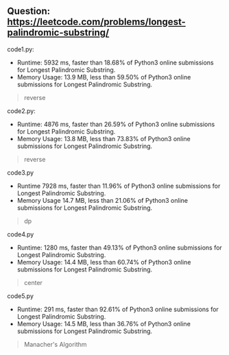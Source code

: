 ## Question: https://leetcode.com/problems/longest-palindromic-substring/

code1.py:
* Runtime: 5932 ms, faster than 18.68% of Python3 online submissions for Longest Palindromic Substring.
* Memory Usage: 13.9 MB, less than 59.50% of Python3 online submissions for Longest Palindromic Substring.
> reverse

code2.py:
* Runtime: 4876 ms, faster than 26.59% of Python3 online submissions for Longest Palindromic Substring.
* Memory Usage: 13.8 MB, less than 73.83% of Python3 online submissions for Longest Palindromic Substring.
> reverse

code3.py
* Runtime 7928 ms, faster than 11.96% of Python3 online submissions for Longest Palindromic Substring.
* Memory Usage 14.7 MB, less than 21.06% of Python3 online submissions for Longest Palindromic Substring.
> dp

code4.py
* Runtime: 1280 ms, faster than 49.13% of Python3 online submissions for Longest Palindromic Substring.
* Memory Usage: 14.4 MB, less than 60.74% of Python3 online submissions for Longest Palindromic Substring.
> center

code5.py
* Runtime: 291 ms, faster than 92.61% of Python3 online submissions for Longest Palindromic Substring.
* Memory Usage: 14.5 MB, less than 36.76% of Python3 online submissions for Longest Palindromic Substring.
> Manacher's Algorithm